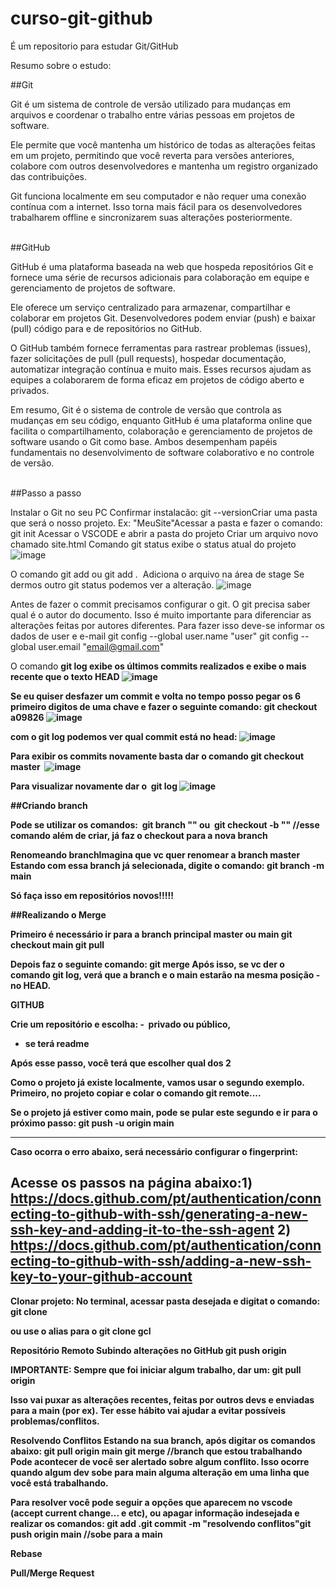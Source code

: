 # curso-git-github
É um repositorio para estudar Git/GitHub

Resumo sobre o estudo: <br>

##Git

Git é um sistema de controle de versão utilizado para mudanças em arquivos e coordenar o trabalho entre várias pessoas em projetos de software.

Ele permite que você mantenha um histórico de todas as alterações feitas em um projeto, permitindo que você reverta para versões anteriores, colabore com outros desenvolvedores e mantenha um registro organizado das contribuições.

Git funciona localmente em seu computador e não requer uma conexão contínua com a internet. Isso torna mais fácil para os desenvolvedores trabalharem offline e sincronizarem suas alterações posteriormente.<br><br>


##GitHub<br>

GitHub é uma plataforma baseada na web que hospeda repositórios Git e fornece uma série de recursos adicionais para colaboração em equipe e gerenciamento de projetos de software.

Ele oferece um serviço centralizado para armazenar, compartilhar e colaborar em projetos Git. Desenvolvedores podem enviar (push) e baixar (pull) código para e de repositórios no GitHub.

O GitHub também fornece ferramentas para rastrear problemas (issues), fazer solicitações de pull (pull requests), hospedar documentação, automatizar integração contínua e muito mais. Esses recursos ajudam as equipes a colaborarem de forma eficaz em projetos de código aberto e privados.

Em resumo, Git é o sistema de controle de versão que controla as mudanças em seu código, enquanto GitHub é uma plataforma online que facilita o compartilhamento, colaboração e gerenciamento de projetos de software usando o Git como base. Ambos desempenham papéis fundamentais no desenvolvimento de software colaborativo e no controle de versão.<br><br>


##Passo a passo

Instalar o Git no seu PC
Confirmar instalacão: git --versionCriar uma pasta que será o nosso projeto. Ex: "MeuSite"Acessar a pasta e fazer o comando: git init
Acessar o VSCODE e abrir a pasta do projeto
Criar um arquivo novo chamado site.html
Comando git status exibe o status atual do projeto
![image](https://github.com/zizi-moraes/curso-git-github/assets/136759769/c9be39ff-6903-4a9d-b7f0-e2cf23d301ba)


O comando git add <nome arquivo> ou git add . 
Adiciona o arquivo na área de stage
Se dermos outro git status podemos ver a alteração.
![image](https://github.com/zizi-moraes/curso-git-github/assets/136759769/1df687c0-0607-4f79-ba80-54f23a75d12a)

 
Antes de fazer o commit precisamos configurar o git.
O git precisa saber qual é o autor do documento. Isso é muito importante para diferenciar as alterações feitas por autores diferentes.
Para fazer isso deve-se informar os dados de user e e-mail
git config --global user.name "user"
git config --global user.email "email@gmail.com" 

O comando <b>git log<b> exibe os últimos commits realizados e exibe o mais recente que o texto HEAD
![image](https://github.com/zizi-moraes/curso-git-github/assets/136759769/430dd101-9a04-4f05-ada8-7748b4214dc5)
 

Se eu quiser desfazer um commit e volta no tempo posso pegar os 6 primeiro digitos de uma chave e fazer o seguinte comando:
git checkout a09826
![image](https://github.com/zizi-moraes/curso-git-github/assets/136759769/5d4e8db1-fe4a-4d3b-870a-bc0e0810e04d)

com o <b>git log<b> podemos ver qual commit está no head:
![image](https://github.com/zizi-moraes/curso-git-github/assets/136759769/c5aa6c26-cf10-4004-b2eb-7752d852f4ba)

 

Para exibir os commits novamente basta dar o comando
<b>git checkout master</b>  
![image](https://github.com/zizi-moraes/curso-git-github/assets/136759769/e45b0f7f-f0c7-4a9a-99d1-c100cee026d9)


Para visualizar novamente dar o 
git log
![image](https://github.com/zizi-moraes/curso-git-github/assets/136759769/0fef32cf-f847-4b44-b7a9-3cf913dfea13)



##Criando branch

Pode se utilizar os comandos: 
git branch "<nome>"
ou 
git checkout -b "<nome>" //esse comando além de criar, já faz o checkout para a nova branch

Renomeando branchImagina que vc quer renomear a branch master
Estando com essa branch já selecionada, digite o comando:
git branch -m main

Só faça isso em repositórios novos!!!!!


##Realizando o Merge

Primeiro é necessário ir para a branch principal master ou main
git checkout main
git pull

Depois faz o seguinte comando:
git merge <nome-da-branch> 
Após isso, se vc der o comando git log, verá que a branch e o main estarão na mesma posição - no HEAD.


GITHUB

Crie um repositório e escolha:
-  privado ou público, 
- se terá readme

Após esse passo, você terá que escolher qual dos 2 

 

Como o projeto já existe localmente, vamos usar o segundo exemplo.
Primeiro, no projeto copiar e colar o comando 
git remote....

Se o projeto já estiver como main, pode se pular este segundo e ir para o próximo passo:
git push -u origin main

------------------------------------------------------------------------------------------------------
Caso ocorra o erro abaixo, será necessário configurar o fingerprint:

Acesse os passos na página abaixo:1) https://docs.github.com/pt/authentication/connecting-to-github-with-ssh/generating-a-new-ssh-key-and-adding-it-to-the-ssh-agent
2) https://docs.github.com/pt/authentication/connecting-to-github-with-ssh/adding-a-new-ssh-key-to-your-github-account
------------------------------------------------------------------------------------------------------

Clonar projeto:
No terminal, acessar pasta desejada e digitat o comando:
git clone <link SSH do projeto>

ou use o alias para o git clone
gcl  <link SSH do projeto>


Repositório Remoto
Subindo alterações no GitHub
git push origin <nome branch> 

IMPORTANTE:
Sempre que foi iniciar algum trabalho, dar um:
git pull origin <branch>

Isso vai puxar as alterações recentes, feitas por outros devs e enviadas para a main (por ex).
Ter esse hábito vai ajudar a evitar possíveis problemas/conflitos.


Resolvendo Conflitos
Estando na sua branch, após digitar os comandos abaixo:
git pull origin main
git merge <minhaBranch> //branch que estou trabalhando
Pode acontecer de você ser alertado sobre algum conflito.
Isso ocorre quando algum dev sobe para main alguma alteração em uma linha que você está trabalhando.

Para resolver você pode seguir a opções que aparecem no vscode (accept current change... e etc), ou apagar informação indesejada e realizar os comandos:
git add .git commit -m "resolvendo conflitos"git push origin main //sobe para a main


Rebase




Pull/Merge Request











